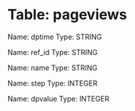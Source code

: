Table: pageviews
================

Name: dptime
Type: STRING

Name: ref_id
Type: STRING

Name: name
Type: STRING

Name: step
Type: INTEGER

Name: dpvalue
Type: INTEGER

